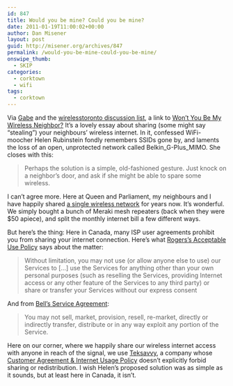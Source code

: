 ```yaml
---
id: 847
title: Would you be mine? Could you be mine?
date: 2011-01-19T11:00:02+00:00
author: Dan Misener
layout: post
guid: http://misener.org/archives/847
permalink: /would-you-be-mine-could-you-be-mine/
onswipe_thumb:
  - SKIP
categories:
  - corktown
  - wifi
tags:
  - corktown
---
```

Via [Gabe](http://twitter.com/GGGG) and the [wirelesstoronto discussion list](http://lists.wirelesstoronto.ca/cgi-bin/mailman/listinfo/wirelesstoronto-discuss), a link to [Won’t You Be My Wireless Neighbor?](http://www.nytimes.com/2011/01/14/opinion/14rubinstein.html) It&#8217;s a lovely essay about sharing (some might say &#8220;stealing&#8221;) your neighbours&#8217; wireless internet. In it, confessed WiFi-moocher Helen Rubinstein fondly remembers SSIDs gone by, and laments the loss of an open, unprotected network called Belkin\_G-Plus\_MIMO. She closes with this:

> Perhaps the solution is a simple, old-fashioned gesture. Just knock on a neighbor’s door, and ask if she might be able to spare some wireless. 

I can&#8217;t agree more. Here at Queen and Parliament, my neighbours and I have happily shared [a single wireless network](http://p7.meraki.com/network/Corktown/) for years now. It&#8217;s wonderful. We simply bought a bunch of Meraki mesh repeaters (back when they were $50 apiece), and split the monthly internet bill a few different ways.

But here&#8217;s the thing: Here in Canada, many ISP user agreements prohibit you from sharing your internet connection. Here&#8217;s what [Rogers&#8217;s Acceptable Use Policy](http://www.rogers.com/cms/pdf/en/Unified_AUP_Eng.pdf) says about the matter:

> Without limitation, you may not use (or allow anyone else to use) our Services to [&#8230;] use the Services for anything other than your own personal purposes (such as reselling the Services, providing Internet access or any other feature of the Services to any third party) or share or transfer your Services without our express consent 

And from [Bell&#8217;s Service Agreement](http://service.sympatico.ca/index.cfm?method=content.view&category_id=550&content_id=11013):

> You may not sell, market, provision, resell, re-market, directly or indirectly transfer, distribute or in any way exploit any portion of the Service. 

Here on our corner, where we happily share our wireless internet access with anyone in reach of the signal, we use [Teksavvy](http://teksavvy.com/en/default.asp), a company whose [Customer Agreement & Internet Usage Policy](https://secure.teksavvy.com/en/termspolicies.asp) doesn&#8217;t explicitly forbid sharing or redistribution. I wish Helen&#8217;s proposed solution was as simple as it sounds, but at least here in Canada, it isn&#8217;t.